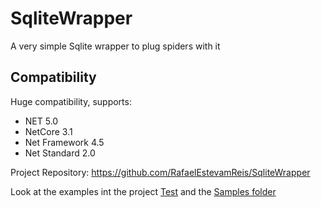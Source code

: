 # SqliteWrapper
A very simple Sqlite wrapper to plug spiders with it

## Compatibility

Huge compatibility, supports:
* NET 5.0
* NetCore 3.1
* Net Framework 4.5
* Net Standard 2.0

Project Repository: https://github.com/RafaelEstevamReis/SqliteWrapper

Look at the examples int the project [Test](https://github.com/RafaelEstevamReis/SqliteWrapper/tree/main/Test) and the [Samples folder](https://github.com/RafaelEstevamReis/SqliteWrapper/tree/main/Test/Sample)
